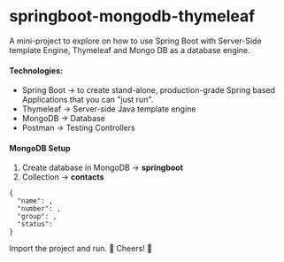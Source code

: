 # springboot-mongodb-thymeleaf

A mini-project to explore on how to use Spring Boot with Server-Side template Engine, Thymeleaf and Mongo DB as a database engine.

#### Technologies:
* Spring Boot -> to create stand-alone, production-grade Spring based Applications that you can "just run".
* Thymeleaf -> Server-side Java template engine
* MongoDB -> Database 
* Postman -> Testing Controllers


#### MongoDB Setup
1. Create database in MongoDB -> **springboot**
2. Collection -> **contacts**

```
{
  "name": ,
  "number": ,
  "group": ,
  "status": 
}
```




Import the project and run. :tada: 
Cheers! :beers:
